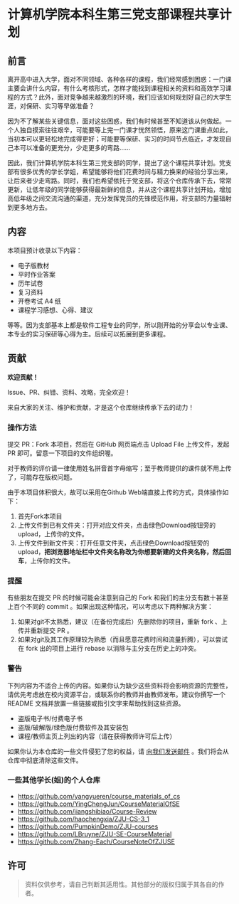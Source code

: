 # 计算机学院本科生第三党支部课程共享计划

## 前言

离开高中进入大学，面对不同领域、各种各样的课程，我们经常感到困惑：一门课主要会讲什么内容，有什么考核形式，怎样才能找到课程相关的资料和高效学习课程的方式？此外，面对竞争越来越激烈的环境，我们应该如何规划好自己的大学生涯，对保研、实习等早做准备？

因为不了解某些关键信息，面对这些困惑，我们有时候甚至不知道该从何做起。一个人独自摸索往往艰辛，可能要等上完一门课才恍然领悟，原来这门课重点如此，当初本可以更轻松地完成得更好；可能要等保研、实习的时间节点临近，才发现自己本可以准备的更充分，少走更多的弯路……

因此，我们计算机学院本科生第三党支部的同学，提出了这个课程共享计划。党支部有很多优秀的学长学姐，希望能够将他们花费时间与精力换来的经验分享出来，让后来者少走弯路。同时，我们也希望依托于党支部，将这个仓库传承下去，常常更新，让低年级的同学能够获得最新鲜的信息，并从这个课程共享计划开始，增加高低年级之间交流沟通的渠道，充分发挥党员的先锋模范作用，将支部的力量辐射到更多地方去。

## 内容

本项目预计收录以下内容：

- 电子版教材
- 平时作业答案
- 历年试卷
- 复习资料
- 开卷考试 A4 纸
- 课程学习感想、心得、建议

等等。因为支部基本上都是软件工程专业的同学，所以刚开始的分享会以专业课、本专业的实习保研等心得为主。后续可以拓展到更多课程。

## 贡献

**欢迎贡献！**

Issue、PR、纠错、资料、攻略，完全欢迎！

来自大家的关注、维护和贡献，才是这个仓库继续传承下去的动力！

### 操作方法

提交 PR：Fork 本项目，然后在 GitHub 网页端点击 Upload File 上传文件，发起 PR 即可。留意一下项目的文件组织喔。

对于教师的评价请一律使用姓名拼音首字母缩写；至于教师提供的课件就不用上传了，可能存在版权问题。

由于本项目体积很大，故可以采用在Github Web端直接上传的方式，具体操作如下：

1. 首先Fork本项目
2. 上传文件到已有文件夹：打开对应文件夹，点击绿色Download按钮旁的upload，上传你的文件。
3. 上传文件到新文件夹：打开任意文件夹，点击绿色Download按钮旁的upload，**把浏览器地址栏中文件夹名称改为你想要新建的文件夹名称，然后回车**，上传你的文件。

### 提醒

有些朋友在提交 PR 的时候可能会注意到自己的 Fork 和我们的主分支有数十甚至上百个不同的 commit 。如果出现这种情况，可以考虑以下两种解决方案：

1. 如果对git不太熟悉，建议（在备份完成后）先删除你的项目，重新 fork 、上传并重新提交 PR 。
2. 如果对git及其工作原理较为熟悉（而且愿意花费时间和流量折腾），可以尝试在 fork 出的项目上进行 rebase 以消除与主分支在历史上的冲突。

### 警告

下列内容为不适合上传的内容。如果你认为缺少这些资料将会影响资源的完整性，请优先考虑放在校内资源平台，或联系你的教师并由教师发布。建议你撰写一个 README 文档并放置一些链接或指引文字来帮助找到这些资源。

- 盗版电子书/付费电子书
- 盗版/破解版/绿色版付费软件及其安装包
- 课程/教师主页上列出的内容（请在获得教师许可后上传）

如果你认为本仓库的一些文件侵犯了您的权益，请 [向我们发送邮件](3180103501@zju.edu.cn) 。我们将会从仓库中彻底清除这些文件。

### 一些其他学长(姐)的个人仓库

+ https://github.com/yangyueren/course_materials_of_cs
+ https://github.com/YingChengJun/CourseMaterialOfSE
+ https://github.com/jiangshibiao/Course-Review
+ https://github.com/haochengxia/ZJU-CS-3_1
+ https://github.com/PumpkinDemo/ZJU-courses
+ https://github.com/LBruyne/ZJU-SE-CourseMaterial
+ https://github.com/Zhang-Each/CourseNoteOfZJUSE



## 许可

> 资料仅供参考，请自己判断其适用性。其他部分的版权归属于其各自的作者。